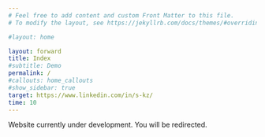 ```yaml
---
# Feel free to add content and custom Front Matter to this file.
# To modify the layout, see https://jekyllrb.com/docs/themes/#overriding-theme-defaults

#layout: home

layout: forward
title: Index
#subtitle: Demo
permalink: /
#callouts: home_callouts
#show_sidebar: true
target: https://www.linkedin.com/in/s-kz/
time: 10
---
```


Website currently under development. You will be redirected.
